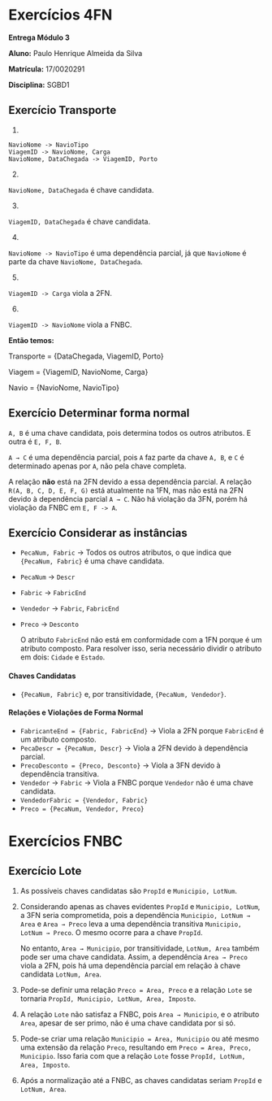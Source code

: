 # Exercícios 4FN

**Entrega Módulo 3**

**Aluno:** Paulo Henrique Almeida da Silva

**Matrícula:** 17/0020291

**Disciplina:** SGBD1


## Exercício Transporte

  1. 
  ```
  NavioNome -> NavioTipo
  ViagemID -> NavioNome, Carga
  NavioNome, DataChegada -> ViagemID, Porto
  ```
  2. 

  ``NavioNome, DataChegada`` é chave candidata.

  3. 

  ``ViagemID, DataChegada`` é chave candidata.

  4.

  ``NavioNome -> NavioTipo`` é uma dependência parcial, já que ``NavioNome`` é parte da chave ``NavioNome, DataChegada``. 

  5. 
  ``ViagemID -> Carga`` viola a 2FN.

  6. 
  ``ViagemID -> NavioNome`` viola a FNBC.
  
  **Então temos:**

  Transporte = {DataChegada, ViagemID, Porto}

  Viagem = {ViagemID, NavioNome, Carga}

  Navio = {NavioNome, NavioTipo}

## Exercício Determinar forma normal

  ``A, B`` é uma chave candidata, pois determina todos os outros atributos. E outra é ``E, F, B``.

  ``A → C`` é uma dependência parcial, pois ``A`` faz parte da chave ``A, B``, e ``C`` é determinado apenas por ``A``, não pela chave completa.
  
  A relação **não** está na 2FN devido a essa dependência parcial. A relação ``R(A, B, C, D, E, F, G)`` está atualmente na 1FN, mas não está na 2FN devido à dependência parcial ``A → C``. Não há violação da 3FN, porém há violação da FNBC em ``E, F -> A``.

## Exercício Considerar as instâncias

- `PecaNum, Fabric` -> Todos os outros atributos, o que indica que `{PecaNum, Fabric}` é uma chave candidata.
- `PecaNum` -> `Descr`
- `Fabric` -> `FabricEnd`
- `Vendedor` -> `Fabric`, `FabricEnd`
- `Preco` -> `Desconto`

  O atributo `FabricEnd` não está em conformidade com a 1FN porque é um atributo composto. Para resolver isso, seria necessário dividir o atributo em dois: `Cidade` e `Estado`.

#### Chaves Candidatas

- `{PecaNum, Fabric}` e, por transitividade, `{PecaNum, Vendedor}`.

#### Relações e Violações de Forma Normal

- `FabricanteEnd = {Fabric, FabricEnd}` → Viola a 2FN porque `FabricEnd` é um atributo composto.
- `PecaDescr = {PecaNum, Descr}` → Viola a 2FN devido à dependência parcial.
- `PrecoDesconto = {Preco, Desconto}` → Viola a 3FN devido à dependência transitiva.
- `Vendedor` → `Fabric` → Viola a FNBC porque `Vendedor` não é uma chave candidata.
- `VendedorFabric = {Vendedor, Fabric}`
- `Preco = {PecaNum, Vendedor, Preco}`

# Exercícios FNBC

## Exercício Lote

1. As possíveis chaves candidatas são `PropId` e `Municipio, LotNum`.

2. Considerando apenas as chaves evidentes `PropId` e `Municipio, LotNum`, a 3FN seria comprometida, pois a dependência `Municipio, LotNum → Area` e `Area → Preco` leva a uma dependência transitiva `Municipio, LotNum → Preco`. O mesmo ocorre para a chave `PropId`. 

   No entanto, `Area → Municipio`, por transitividade, `LotNum, Area` também pode ser uma chave candidata. Assim, a dependência `Area → Preco` viola a 2FN, pois há uma dependência parcial em relação à chave candidata `LotNum, Area`.
   

3. Pode-se definir uma relação `Preco = Area, Preco` e a relação `Lote` se tornaria `PropId, Municipio, LotNum, Area, Imposto`.

4. A relação `Lote` não satisfaz a FNBC, pois `Area → Municipio`, e o atributo `Area`, apesar de ser primo, não é uma chave candidata por si só.

5. Pode-se criar uma relação `Municipio = Area, Municipio` ou até mesmo uma extensão da relação `Preco`, resultando em `Preco = Area, Preco, Municipio`. Isso faria com que a relação `Lote` fosse `PropId, LotNum, Area, Imposto`.

6. Após a normalização até a FNBC, as chaves candidatas seriam `PropId` e `LotNum, Area`.